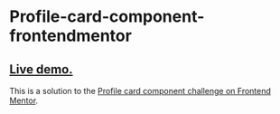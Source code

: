 # Profile-card-component-frontendmentor

## [Live demo.](https://h4sitha.github.io/Profile-card-component-frontendmentor/)

This is a solution to the [Profile card component challenge on Frontend Mentor](https://www.frontendmentor.io/challenges/profile-card-component-cfArpWshJ).
